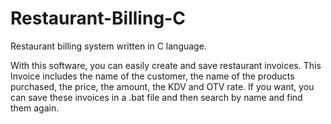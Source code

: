 # Restaurant-Billing-C
Restaurant billing system written in C language.

With this software, you can easily create and save restaurant invoices. This Invoice includes the name of the customer, the name of the products purchased, the price, the amount, the KDV and OTV rate. If you want, you can save these invoices in a .bat file and then search by name and find them again.
